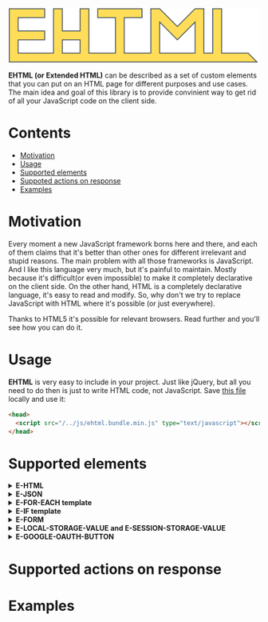 <img src="https://raw.githubusercontent.com/Guseyn/logos/master/ehtml.svg?sanitize=true">

**EHTML (or Extended HTML)** can be described as a set of custom elements that you can put on an HTML page for different purposes and use cases. The main idea and goal of this library is to provide convinient way to get rid of all your JavaScript code on the client side.

# Contents

- [Motivation](#motivation)
- [Usage](#usage)
- [Supported elements](#supported-elements)
- [Suppoted actions on response](#suppoted-actions-on-response)
- [Examples](#examples)

# Motivation

Every moment a new JavaScript framework borns here and there, and each of them claims that it's better than other ones for different irrelevant and stupid reasons. The main problem with all those frameworks is JavaScript. And I like this language very much, but it's painful to maintain. Mostly because it's difficult(or even impossible) to make it completely declarative on the client side. On the other hand, HTML is a completely declarative language, it's easy to read and modify. So, why don't we try to replace JavaScript with HTML where it's possible (or just everywhere).

Thanks to HTML5 it's possible for relevant browsers. Read further and you'll see how you can do it.

# Usage

**EHTML** is very easy to include in your project. Just like jQuery, but all you need to do then is just to write HTML code, not JavaScript. Save [this file](https://github.com/Guseyn/EHTML/blob/master/ehtml.bundle.min.js) locally and use it:

```html
<head>
  <script src="/../js/ehtml.bundle.min.js" type="text/javascript"></script>
</head>
```

# Supported elements

<details>
  <summary><b>E-HTML</b></summary>

  Sometimes html files can be very big, so why not just split them into different smaller html files and put sort of links to them in the main html file? `e-html` allows you to do that by introducing a module system in HTML.

  So, let's say we have main `articles.html` file

  ```html
    <!DOCTYPE html>
    <html xmlns="http://www.w3.org/1999/xhtml" lang="en">

      <head>
        <link rel="shortcut icon" href="/../images/favicon.ico"/>
        <meta charset="UTF-8">
        <meta name="viewport" content="width=device-width, initial-scale=1">
        <title>e-html</title>
        <link rel="stylesheet" href="/../css/main.css">
        <script src="/../js/ehtml.bundle.min.js" type="text/javascript"></script>
      </head>

      <body class="main">
        <div class="articles">

          <e-html data-src="/../html/first.html"></e-html>
          <e-html data-src="/../html/second.html"></e-html>
          <e-html data-src="/../html/third.html"></e-html>
          <e-html data-src="/../html/fourth.html"></e-html>
          <e-html data-src="/../html/fifth.html"></e-html>
          <e-html data-src="/../html/sixth.html"></e-html>

        </div>
      </body>

    </html>
  ```

  and as you can see, we have 6 `e-html` tags there. And each of them refers to some html file which contains some part of the `article.hmtl`. This tag has only one custom attribute `data-src`, which tells us where exactly the file that we want to include is served.

  And for example, `first.html` would look something like this

  ```html
    <div class="article">
      <!-- some content of the first article -->
    </div>
  ```

  And when you open `articles.html` in a browser, it will be rendered as if you included all the parts in one file:

  ```html
    <!DOCTYPE html>
    <html xmlns="http://www.w3.org/1999/xhtml" lang="en">

      <head>
        <link rel="shortcut icon" href="/../images/favicon.ico"/>
        <meta charset="UTF-8">
        <meta name="viewport" content="width=device-width, initial-scale=1">
        <title>e-html</title>
        <link rel="stylesheet" href="/../css/main.css">
        <script src="/../js/ehtml.bundle.min.js" type="text/javascript"></script>
      </head>

      <body class="main">
        <div class="articles">

          <div class="article">
            <!-- content of the first article -->
          </div>
          <div class="article">
            <!-- content of the second article -->
          </div>
          <div class="article">
            <!-- content of the third article -->
          </div>
          <div class="article">
            <!-- content of the fourth article -->
          </div>
          <div class="article">
            <!-- content of the fith article -->
          </div>
          <div class="article">
            <!-- content of the sixth article -->
          </div>

        </div>
      </body>

    </html>
  ```

  The main benefit of using this element is that you can much more easily modify your big html files. So, instead of having one big html file where you have to find a specific part of it to modify, you can just find a file, which contains this specific part and make changes there.

  Of course, this element make an additional http(s) request for fetching a specific part, but you can always cache the files, so it would not cause any performance issues.
</details>

<details>
  <summary><b>E-JSON</b></summary>

  `e-json` allows you to fetch `json` resource by `GET` request from the server and apply some actions on the response. So, for example, let's say you have an endpoint `/album/{title}`, which returns following response:

  ```json
    title = 'Humbug'
    {
      "title": "Humbug",
      "artist": "Arctic Monkeys",
      "type": "studio album",
      "releaseDate": "19 August 2009",
      "genre": "psychedelic rock, hard rock, stoner rock, desert rock",
      "length": "39:20",
      "label": "Domino",
      "producer": "James Ford, Joshua Homme"
    }
  ```

  Then you can fetch it via `e-json` like in following html code:

  ```html
    <e-json
      data-src="/../album/Humbug"
      data-response-name="albumResponse"
      data-actions-on-response="
        mapObjToElm('${albumResponse.body}', '#album-info');
      "
    >
      <div id="album-info" data-object-name="album">
        <div data-text="Title: ${album.title}"></div>
        <div data-text="Artist: ${album.artist}"></div>
        <div data-text="Type: ${album.type}"></div>
        <div data-text="Release date: ${album.releaseDate}"></div>
        <div data-text="Genre: ${album.genre}"></div>
        <div data-text="Length: ${album.length}"></div>
        <div data-text="Label: ${album.label}"></div>
        <div data-text="Producer: ${album.producer}"></div>
      </div>
    </e-json>
  ```

  So, `e-json` has attributes `data-src` which tells us where from we can fetch `json` response. Attribute `data-response-name` specifies the name that we want to use for the response. It contains `body`, `statusCode` and `headers` properties, so you can use them in the attribute `data-actions-on-response`. In this case we just decided to map `body` of our response to the element with id `album-info`, which also must have attribute `data-object-name`. This attribute specifies the name of the object that we want to map. It's important to mention that you can map object only to an element, which is in `e-json` that provides the object for mapping. More details about actions on response you can find in [this section](#suppoted-actions-on-response).

  If you need some request headers, you can specify them in the attribute `data-request-headers` with format `{ "headerName": "headerValue", ... }`.

  You can also add attributes `data-ajax-icon` and `data-progress-bar` as element selectors for presenting progress of fetching data from server. You can see how to use them in the [examples](#examples).

</details>

<details>
  <summary><b>E-FOR-EACH template</b></summary>

  You can use standard `template` html element with attribute `is="e-for-each"` for iterating some object for mapping to an element. So, let's say you have an endpoint `/album/{title}/songs`, which returns following response:

  ```json
    title = 'Humbug'
    {
      "title": "Humbug",
      "artist": "Arctic Monkeys",
      "songs": [
        { "title": "My Propeller", "length": "3:27" },
        { "title": "Crying Lightning", "length": "3:43" },
        { "title": "Dangerous Animals", "length": "3:30" },
        { "title": "Secret Door", "length": "3:43" },
        { "title": "Potion Approaching", "length": "3:32" },
        { "title": "Fire and the Thud", "length": "3:57" },
        { "title": "Cornerstone", "length": "3:18" },
        { "title": "Dance Little Liar", "length": "4:43" },
        { "title": "Pretty Visitors", "length": "3:40" },
        { "title": "The Jeweller's Hands", "length": "5:42" }
      ]
    }
  ```

  Then your html code would be something like this:

  ```html
    <e-json
      data-src="/../album/Humbug/songs"
      data-response-name="albumResponse"
      data-actions-on-response="
        mapObjToElm('${albumResponse.body}', '#album-info');
      "
    >
      <div id="album-info" data-object-name="album">

        <div data-text="Title: ${album.title}"></div>
        <div data-text="Artist: ${album.artist}"></div>

        <div><b data-text="${album.songs.length} songs:"></b></div>
        <template is="e-for-each" data-list-to-iterate="${album.songs}" data-item-name="song">
          <div class="song-box">
            <div data-text="No. ${song.index}/${album.songs.length}"></div>
            <div data-text="Title: ${song.title}"></div>
            <div data-text="Length: ${song.length}"></div>
          </div>
        </template>

      </div>
    </e-json>
  ```

  So, as you can see it's pretty straightforward: `e-for-each template` has attribute `data-list-to-iterate` where you can specify the list from the mapped object that you want to iterate. And attribute `data-item-name` specifies the name of the item that you want to map to the `template`. You can also use `index` property of the item in the mapping which starts from 1.

  When you open a browser, `template` will be replaced with its `n` times duplicated inner content for each item, where `n` is the length of list that has been iterated:

  ```html
    <e-json
      data-src="/../album/Humbug/songs"
      data-response-name="albumResponse"
      data-actions-on-response="
        mapObjToElm('${albumResponse.body}', '#album-info');
      "
    >
      <div id="album-info" data-object-name="album">

        <div>Title: Humbug</div>
        <div>Artist: Arctic Monkeys</div>

        <div><b>10 songs:</b></div>
        <div class="song-box">
          <div>No. 1/10</div>
          <div>Title: My Propeller</div>
          <div>Length: 3:27</div>
        </div>
        <div class="song-box">
          <div>No. 2/10</div>
          <div>Title: Crying Lightning</div>
          <div>Length: 3:43</div>
        </div>
        <div class="song-box">
          <div>No. 3/10</div>
          <div>Title: Dangerous Animals</div>
          <div>Length: 3:30</div>
        </div>
        <div class="song-box">
          <div>No. 4/10</div>
          <div>Title: Secret Door</div>
          <div>Length: 3:43</div>
        </div>
        <div class="song-box">
          <div>No. 5/10</div>
          <div>Title: Potion Approaching</div>
          <div>Length: 3:32</div>
        </div>
        <div class="song-box">
          <div>No. 6/10</div>
          <div>Title: Fire and the Thud</div>
          <div>Length: 3:57</div>
        </div>
        <div class="song-box">
          <div>No. 7/10</div>
          <div>Title: Cornerstone</div>
          <div>Length: 3:18</div>
        </div>
        <div class="song-box">
          <div>No. 8/10</div>
          <div>Title: Dance Little Liar</div>
          <div>Length: 4:43</div>
        </div>
        <div class="song-box">
          <div>No. 9/10</div>
          <div>Title: Pretty Visitors</div>
          <div>Length: 3:40</div>
        </div>
        <div class="song-box">
          <div>No. 10/10</div>
          <div>Title: The Jeweller's Hands</div>
          <div>Length: 5:42</div>
        </div>

      </div>
    </e-json>
  ```

</details>

<details>
  <summary><b>E-IF template</b></summary>

   This standard `template` html element with attribute `is="e-if"` decides if some particular part of html needs to be displayed or not while mapping some object to an element. So, let's say you have an endpoint `/album/{title}/songs`, which returns following response:

  ```json
    title = 'Humbug'
    {
      "title": "Humbug",
      "artist": "Arctic Monkeys",
      "songs": [
        { "title": "My Propeller", "length": "3:27" },
        { "title": "Crying Lightning", "length": "3:43" },
        { "title": "Dangerous Animals", "length": "3:30" },
        { "title": "Secret Door", "length": "3:43" },
        { "title": "Potion Approaching", "length": "3:32" },
        { "title": "Fire and the Thud", "length": "3:57" },
        { "title": "Cornerstone", "length": "3:18" },
        { "title": "Dance Little Liar", "length": "4:43" },
        { "title": "Pretty Visitors", "length": "3:40" },
        { "title": "The Jeweller's Hands", "length": "5:42" }
      ]
    }
  ```

  And you would like to display only songs that shorter than '3:30' in length. Then your html code would be something like this:

  ```html
    <e-json
      data-src="/../album/Humbug/songs"
      data-response-name="albumResponse"
      data-actions-on-response="
        mapObjToElm('${albumResponse.body}', '#album-info');
      "
    >
      <div id="album-info" data-object-name="album">

        <div data-text="Title: ${album.title}"></div>
        <div data-text="Artist: ${album.artist}"></div>

        <div><b>Songs that shorter than 3:30:</b></div>
        <template is="e-for-each" data-list-to-iterate="${album.songs}" data-item-name="song">

          <template is="e-if"
            data-condition-to-display="${(song.length.split(':')[0] * 60 + song.length.split(':')[1] * 1) <= 210}"
          >
            <div class="song-box">
              <div data-text="No. ${song.index}/${album.songs.length}"></div>
              <div data-text="Title: ${song.title}"></div>
              <div data-text="Length: ${song.length}"></div>
            </div>
          </template>
        
        </template>

      </div>
    </e-json>
  ```

  This element has only one attribute `data-condition-to-display` that specifies a condition whether inner content of the template has to be displayed.

  When you open a browser, you will see:

  ```html
    <e-json
      data-src="/../album/Humbug/songs"
      data-response-name="albumResponse"
      data-actions-on-response="
        mapObjToElm('${albumResponse.body}', '#album-info');
      "
    >
      <div id="album-info" data-object-name="album">

        <div>Title: Humbug</div>
        <div>Artist: Arctic Monkeys</div>

        <div><b>Songs that shorter than 3:30:</b></div>
        <div class="song-box">
          <div>No. 1/10</div>
          <div>Title: My Propeller</div>
          <div>Length: 3:27</div>
        </div>
        <div class="song-box">
          <div>No. 3/10</div>
          <div>Title: Dangerous Animals</div>
          <div>Length: 3:30</div>
        </div>
        <div class="song-box">
          <div>No. 7/10</div>
          <div>Title: Cornerstone</div>
          <div>Length: 3:18</div>
        </div>

      </div>
    </e-json>
  ```

</details>

<details>
  <summary><b>E-FORM</b></summary>

   Custom element `e-form` is a great solution, if you want to send data from your form in JSON format. So, let's say you have an endpoint `/artist/{name}/albums/add` with method 'POST' and expected request body is something like:

  ```json
    name = 'Arctic Monkeys'
    {
      "title": "Humbug",
      "type": "studio album",
      "releaseDate": "19 August 2009",
      "genre": ["psychedelic rock", "hard rock", "stoner rock", "desert rock"],
      "length": "39:20",
      "label": "Domino",
      "producer": "James Ford, Joshua Homme"
    }
  ```

  Then you can make this request with following html code:

  ```html
    <e-form>
      
      Title:
      <input type="text" name="title">
      
      Type:
      <input type="radio" name="type" value="studio album" checked>
      <label for="one">One</label>

      <input type="radio" name="type" value="live album" checked>
      <label for="one">One</label>

      Release date:
      <input type="date" name="releaseDate">

      Genre:
      <input type="checkbox" name="genre" value="psychedelic rock">
      <input type="checkbox" name="genre" value="hard rock">
      <input type="checkbox" name="genre" value="stoner rock">
      <input type="checkbox" name="genre" value="desert rock">

      Total length:
      <input type="time" name="totalLength">

      Producer:
      <input type="text" name="producer">

      <button
        id="send"
        data-request-url="/artist/Arctic_Monkeys/albums/add"
        data-request-method="POST"
        data-request-headers="{}"
        data-ajax-icon="#ajaxIcon"
        data-response-name="savedAlbum"
        onclick="this.form.submit(this)"
        data-actions-on-response="
          logToConsole('response: ', '${savedAlbum}');
        "
      />

      <img id="ajaxIcon" src="/../images/ajax-loader.gif"/>
      
    </e-form>
  ```

  So, like standard `form` element `e-form` can have inputs with different types, selects, radio buttons, checkboxes and textareas. Every item in `e-form` mast have `name` attribute, which will be used as a key in the request body. And `value` of every item is used as a value for corresponding name in the request body.

  This element will be rendered as a standard `form` element with attribute `data-e-form="true"`, but it will send its data as json object. You can do it by attaching events on buttons or other active elements with function: `this.form.submit(this)`, which constructs a request body by the form's items and submits it. Such approach is much better than standard `action` attribute in the `form` tag because you can attach different requests on several active elements using the same form. 

  Also you have to add other information about the request you want to make in the attributes: `data-request-url`, `data-request-method`, `data-request-headers`. You can even add attributes like `data-ajax-icon`, `data-progress-bar` and `data-upload-progress-bar` which can display progress of the request.

  Like for `e-json`, you can do [some actions on response](#suppoted-actions-on-response) with the name that you specify in `data-response-name` attribute. In this case, we just log the response from the request. 

  You can also do validation of your e-forms by attributes: `required`, `pattern`, `data-validation-error-class-for-element`, `data-validation-error-class-for-message-box`, `data-validation-bad-format-error-message` and `data-validation-min-files-number`. More details you can find in the [examples](#examples).

</details>

<details>
  <summary><b>E-LOCAL-STORAGE-VALUE and E-SESSION-STORAGE-VALUE</b></summary>

  For retrieving values from local storage you can use `e-local-storage-value` and use it in a form:

  ```html
    <e-form>
      
      <e-local-storage-value name="jwt" data-key="jwtToken"></e-local-storage-value>

      <button
        id="send"
        data-request-url="/verify"
        data-request-method="POST"
        data-request-headers="{}"
        data-ajax-icon="#ajaxIcon"
        data-response-name="response"
        onclick="this.form.submit(this)"
        data-actions-on-response="
          logToConsole('response: ', '${response}');
        "
      />

      <img id="ajaxIcon" src="/../images/ajax-loader.gif"/>
      
    </e-form>
  ```

  Element `e-local-storage-value` behaves like any input element in the `e-form`: it has attribute `name` which will be used as a key in request body, and value of the `e-local-storage-value` is a value that is stored in the local storage with the key that you specify in the `data-key` attribute.

  So, in this case `e-form` will construct following request body:

  ```json
    {
      "jwt": "some value from local storage with key jwtToken (it's like localStorage.getItem('jwtToken'))" 
    }
  ```

  Element `e-session-storage-value` works in the same way as `e-local-storage-value` but with session storage:

  ```html
    <e-form>
      
      <e-local-session-value name="sessionToken" data-key="token"></e-local-storage-value>

      <button
        id="send"
        data-request-url="/verify/"
        data-request-method="POST"
        data-request-headers="{}"
        data-ajax-icon="#ajaxIcon"
        data-response-name="response"
        onclick="this.form.submit(this)"
        data-actions-on-response="
          logToConsole('response: ', '${response}');
        "
      />

      <img id="ajaxIcon" src="/../images/ajax-loader.gif"/>
      
    </e-form>
  ```

</details>

<details>
  <summary><b>E-GOOGLE-OAUTH-BUTTON</b></summary>

  You can integrate Google Sign-In into your web app just by adding one button:

  ```html
    <e-google-oauth-button
      class="customSignIn"
      data-client-id="8310979471-lvmkisk1b33fjd25pjjqe8v8fa72rq2q.apps.googleusercontent.com"
      data-redirect-url="/../google"
      data-cookiepolicy="single_host_origin"
      data-scope="profile"
      data-request-token-key="googleToken"
      data-response-name="responseWithToken"
      data-actions-on-response="
        saveToLocalStorage('jwt', '${responseWithToken.body.jwt}');
      "
    >
      <span id="google-icon" class="icon"></span>
      <span class="buttonText">Sign in with Google</span>
    </e-google-oauth-button>
  ```

  It will be rendered as a simple button with attribute `data-e-google-oauth-button="true"`. You can configure google oauth with custom attributes: `data-client-id`, `data-redirect-url`, `data-cookiepolicy` and `data-scope`.

  Attribute `data-request-token-key` specifies the a key in request body that you will send to your api after it's been obtained from google endpoint. So, in this case your endpoint with path `/../google`(which you specified in the `data-redirect-url`) would expect request body: `{ "googleToken": "<some token from google>" }`. And let's say your endpoint returns response with **jwt** token that's based on user data, which has been recived by "googleToken". You can use this response in attribute `data-actions-on-response`. For example, in this case we save it to local storage. The name of the response you specify in `data-response-name` like in `e-json` or `e-form`.

  Demo of `e-google-oauth-button` you can find in the [examples](#examples).

</details>

# Supported actions on response

# Examples

